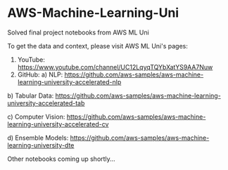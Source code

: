 # AWS-Machine-Learning-Uni
Solved final project notebooks from AWS ML Uni

To get the data and context, please visit AWS ML Uni's pages:
1) YouTube: https://www.youtube.com/channel/UC12LqyqTQYbXatYS9AA7Nuw
2) GitHub:
  a) NLP: https://github.com/aws-samples/aws-machine-learning-university-accelerated-nlp
  
  b) Tabular Data: https://github.com/aws-samples/aws-machine-learning-university-accelerated-tab
  
  c) Computer Vision: https://github.com/aws-samples/aws-machine-learning-university-accelerated-cv
  
  d) Ensemble Models: https://github.com/aws-samples/aws-machine-learning-university-dte
 
Other notebooks coming up shortly...
